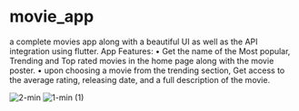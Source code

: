 # movie_app

a complete movies app along with a beautiful UI as well as the API integration using flutter.
App Features:
• Get the name of the Most popular, Trending and Top rated movies in the home page along with the movie poster.
• upon choosing a movie from the trending section, Get access to the average rating, releasing date, and a full description of the movie.

![2-min](https://user-images.githubusercontent.com/73375986/131255480-7b9de412-318b-4486-aa90-0190c2c8578c.jpg)
![1-min (1)](https://user-images.githubusercontent.com/73375986/131255513-66ea3669-3280-460a-a611-3856e608aab1.jpg)

